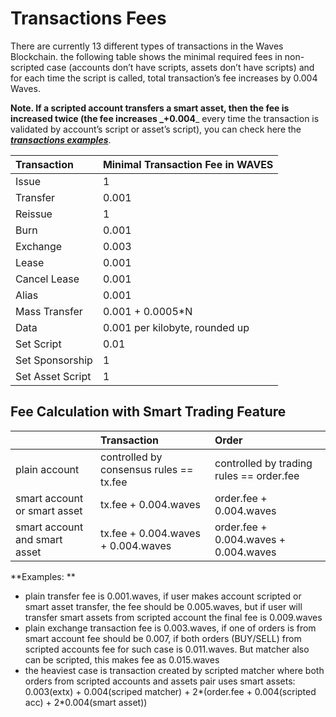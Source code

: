 # Transactions Fees

There are currently 13 different types of transactions in the Waves Blockchain. the following table shows the minimal required fees in non-scripted case \(accounts don’t have scripts, assets don’t have scripts\) and for each time the script is called, total transaction’s fee increases by 0.004 Waves.

**Note. **If a scripted account transfers a smart asset, then the fee is increased twice \(the fee increases _**+0.004**_ every time the transaction is validated by account’s script or asset’s script\), you can check here the [_**transactions examples**_](/development-and-api/waves-node-rest-api/example-transactions.md).

| Transaction | Minimal Transaction Fee in WAVES |
| :--- | :--- |
| Issue | 1 |
| Transfer | 0.001 |
| Reissue | 1 |
| Burn | 0.001 |
| Exchange | 0.003 |
| Lease | 0.001 |
| Cancel Lease | 0.001 |
| Alias | 0.001 |
| Mass Transfer | 0.001 + 0.0005\*N |
| Data | 0.001 per kilobyte, rounded up |
| Set Script | 0.01 |
| Set Sponsorship | 1 |
| Set Asset Script | 1 |

## Fee Calculation with Smart Trading Feature

|  | Transaction | Order |
| :--- | :--- | :--- |
| plain account | controlled by consensus rules == tx.fee | controlled by trading rules == order.fee |
| smart account or smart asset | tx.fee + 0.004.waves | order.fee + 0.004.waves |
| smart account and smart asset | tx.fee + 0.004.waves + 0.004.waves | order.fee + 0.004.waves + 0.004.waves |

**Examples: **

* plain transfer fee is 0.001.waves, if user makes account scripted or smart asset transfer, the fee should be 0.005.waves, but if user will transfer smart assets from scripted account the final fee is 0.009.waves
* plain exchange transaction fee is 0.003.waves, if one of orders is from smart account fee should be 0.007, if both orders \(BUY/SELL\) from scripted accounts fee for such case is 0.011.waves. But matcher also can be scripted, this makes fee as 0.015.waves 
* the heaviest case is transaction created by scripted matcher where both orders from scripted accounts and assets pair uses smart assets: 0.003\(extx\) + 0.004\(scriped matcher\) + 2\*\(order.fee + 0.004\(scripted acc\) + 2\*0.004\(smart asset\)\)



